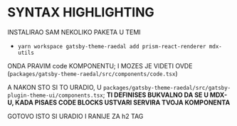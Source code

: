 # SYNTAX HIGHLIGHTING

INSTALIRAO SAM NEKOLIKO PAKETA U TEMI

- `yarn workspace gatsby-theme-raedal add prism-react-renderer mdx-utils`

ONDA PRAVIM code KOMPONENTU; I MOZES JE VIDETI OVDE (`packages/gatsby-theme-raedal/src/components/code.tsx`)

A NAKON STO SI TO URADIO, U `packages/gatsby-theme-raedal/src/gatsby-plugin-theme-ui/components.tsx`; **TI DEFINISES BUKVALNO DA SE U MDX-U, KADA PISAES CODE BLOCKS USTVARI SERVIRA TVOJA KOMPONENTA**

GOTOVO ISTO SI URADIO I RANIJE ZA h2 TAG
